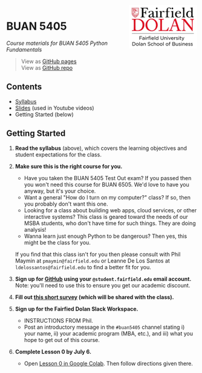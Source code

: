 <img src="https://github.com/christopherhuntley/BUAN5405-docs/blob/master/Slides/img/Dolan.png?raw=true" style="width:180px; float:right">

# BUAN 5405 
_Course materials for BUAN 5405 Python Fundamentals_   
>View as [GitHub pages](https://christopherhuntley.github.io/BUAN5405-docs/)  
>View as [GitHub repo](https://github.com/christopherhuntley/BUAN5405-docs)    
 
## Contents
 * [Syllabus](Syllabus.md)
 * [Slides](Slides/Readme.md) (used in Youtube videos)
 * Getting Started (below)

## Getting Started

1. **Read the syllabus** (above), which covers the learning objectives and student expectations for the class. 
2. **Make sure this is the right course for you.**  
   * Have you taken the BUAN 5405 Test Out exam? If you passed then you won't need this course for BUAN 6505. We'd love to have you anyway, but it's your choice. 
   * Want a general "How do I turn on my computer?" class? If so, then you probably don't want this one. 
   * Looking for a class about building web apps, cloud services, or other interactive systems? This class is geared toward the needs of our MSBA students, who don't have time for such things. They are doing analysis!
   * Wanna learn just enough Python to be dangerous? Then yes, this might be the class for you. 
   
   If you find that this class isn't for you then please consult with Phil Maymin at `pmaymin@fairfield.edu` or Leanne De Los Santos at `ldelossantos@fairfield.edu` to find a better fit for you. 
   
3. **Sign up for [GitHub](https://github.com) using your `@student.fairfield.edu` email account.** Note: you'll need to use this to ensure you get our academic discount. 
4. **Fill out [this short survey](https://docs.google.com/forms/d/e/1FAIpQLSchNC-Xs1OlaQ1Bucbf0QcvCwvrjOSasf-2n9JHcrITCddH_g/viewform?usp=sf_link) (which will be shared with the class).**
5. **Sign up for the Fairfied Dolan Slack Workspace.** 
    * INSTRUCTIONS FROM Phil. 
    * Post an introductory message in the `#buan5405` channel stating i) your name, ii) your academic program (MBA, etc.), and iii) what you hope to get out of this course.  
6. **Complete Lesson 0 by July 6.**
    * Open [Lesson 0 in Google Colab](#). Then follow directions given there. 